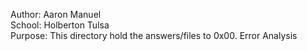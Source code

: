 Author: Aaron Manuel<br/>
School: Holberton Tulsa<br/>
Purpose: This directory hold the answers/files to 0x00. Error Analysis<br/>
